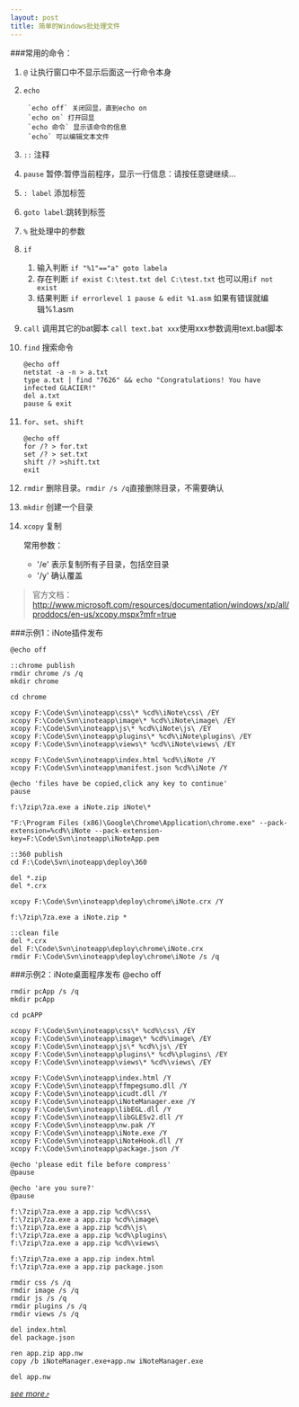 ```yaml
---
layout: post
title: 简单的Windows批处理文件
---
```

###常用的命令：

1. `@` 让执行窗口中不显示后面这一行命令本身
2. `echo`

		`echo off` 关闭回显，直到echo on
		`echo on` 打开回显
		`echo 命令` 显示该命令的信息
		`echo` 可以编辑文本文件

3. `::` 注释
4. `pause` 暂停:暂停当前程序，显示一行信息：请按任意键继续...
5. `: label` 添加标签
6. `goto label`:跳转到标签
7. `%` 批处理中的参数
8. `if`

	1. 输入判断 `if "%1"=="a" goto labela`
	2. 存在判断 `if exist C:\test.txt del C:\test.txt` 也可以用`if not exist`
	3. 结果判断 `if errorlevel 1 pause & edit %1.asm` 如果有错误就编辑%1.asm

9. `call` 调用其它的bat脚本 `call text.bat xxx`使用xxx参数调用text.bat脚本
10. `find` 搜索命令

	    @echo off  
	    netstat -a -n > a.txt  
	    type a.txt | find "7626" && echo "Congratulations! You have infected GLACIER!"  
	    del a.txt  
	    pause & exit  

11. `for`、`set`、`shift`

	    @echo off  
	    for /? > for.txt  
	    set /? > set.txt  
	    shift /? >shift.txt  
	    exit

12. `rmdir` 删除目录。`rmdir /s /q`直接删除目录，不需要确认
13. `mkdir` 创建一个目录
14. `xcopy` 复制

	常用参数：

	* '/e' 表示复制所有子目录，包括空目录
	* '/y' 确认覆盖

> 官方文档：
> <http://www.microsoft.com/resources/documentation/windows/xp/all/proddocs/en-us/xcopy.mspx?mfr=true>

###示例1：iNote插件发布

	@echo off

	::chrome publish
	rmdir chrome /s /q
	mkdir chrome

	cd chrome

	xcopy F:\Code\Svn\inoteapp\css\* %cd%\iNote\css\ /EY
	xcopy F:\Code\Svn\inoteapp\image\* %cd%\iNote\image\ /EY
	xcopy F:\Code\Svn\inoteapp\js\* %cd%\iNote\js\ /EY
	xcopy F:\Code\Svn\inoteapp\plugins\* %cd%\iNote\plugins\ /EY
	xcopy F:\Code\Svn\inoteapp\views\* %cd%\iNote\views\ /EY

	xcopy F:\Code\Svn\inoteapp\index.html %cd%\iNote /Y
	xcopy F:\Code\Svn\inoteapp\manifest.json %cd%\iNote /Y

	@echo 'files have be copied,click any key to continue'
	pause

	f:\7zip\7za.exe a iNote.zip iNote\*

	"F:\Program Files (x86)\Google\Chrome\Application\chrome.exe" --pack-extension=%cd%\iNote --pack-extension-key=F:\Code\Svn\inoteapp\iNoteApp.pem

	::360 publish
	cd F:\Code\Svn\inoteapp\deploy\360

	del *.zip
	del *.crx

	xcopy F:\Code\Svn\inoteapp\deploy\chrome\iNote.crx /Y

	f:\7zip\7za.exe a iNote.zip *

	::clean file
	del *.crx
	del F:\Code\Svn\inoteapp\deploy\chrome\iNote.crx
	rmdir F:\Code\Svn\inoteapp\deploy\chrome\iNote /s /q

###示例2：iNote桌面程序发布
	@echo off

	rmdir pcApp /s /q
	mkdir pcApp

	cd pcAPP

	xcopy F:\Code\Svn\inoteapp\css\* %cd%\css\ /EY
	xcopy F:\Code\Svn\inoteapp\image\* %cd%\image\ /EY
	xcopy F:\Code\Svn\inoteapp\js\* %cd%\js\ /EY
	xcopy F:\Code\Svn\inoteapp\plugins\* %cd%\plugins\ /EY
	xcopy F:\Code\Svn\inoteapp\views\* %cd%\views\ /EY

	xcopy F:\Code\Svn\inoteapp\index.html /Y
	xcopy F:\Code\Svn\inoteapp\ffmpegsumo.dll /Y
	xcopy F:\Code\Svn\inoteapp\icudt.dll /Y
	xcopy F:\Code\Svn\inoteapp\iNoteManager.exe /Y
	xcopy F:\Code\Svn\inoteapp\libEGL.dll /Y
	xcopy F:\Code\Svn\inoteapp\libGLESv2.dll /Y
	xcopy F:\Code\Svn\inoteapp\nw.pak /Y
	xcopy F:\Code\Svn\inoteapp\iNote.exe /Y
	xcopy F:\Code\Svn\inoteapp\iNoteHook.dll /Y
	xcopy F:\Code\Svn\inoteapp\package.json /Y

	@echo 'please edit file before compress'
	@pause

	@echo 'are you sure?'
	@pause

	f:\7zip\7za.exe a app.zip %cd%\css\
	f:\7zip\7za.exe a app.zip %cd%\image\
	f:\7zip\7za.exe a app.zip %cd%\js\
	f:\7zip\7za.exe a app.zip %cd%\plugins\
	f:\7zip\7za.exe a app.zip %cd%\views\

	f:\7zip\7za.exe a app.zip index.html
	f:\7zip\7za.exe a app.zip package.json

	rmdir css /s /q
	rmdir image /s /q
	rmdir js /s /q
	rmdir plugins /s /q
	rmdir views /s /q

	del index.html
	del package.json

	ren app.zip app.nw
	copy /b iNoteManager.exe+app.nw iNoteManager.exe

	del app.nw

*[see more&#10548;](http://www.cnblogs.com/smwikipedia/archive/2009/03/30/1424735.html)*